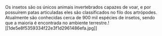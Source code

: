 Os insetos são os únicos animais invertebrados capazes de voar, e por possuírem patas articuladas eles são classificados no filo dos artrópodes. Atualmente são conhecidas cerca de 900 mil espécies de insetos, sendo que a maioria é encontrada no ambiente terrestre.![[1de5e8f5359334f22e3f1d2961486efa.jpg]]